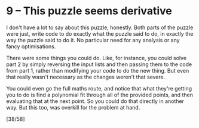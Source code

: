 # 9 &ndash; This puzzle seems derivative
I don't have a lot to say about this puzzle, honestly. Both parts of the puzzle were just, write code to do exactly what the puzzle said to do, in exactly the way the puzzle said to do it. No particular need for any analysis or any fancy optimisations.

There were some things you could do. Like, for instance, you could solve part 2 by simply reversing the input lists and then passing them to the code from part 1, rather than modifying your code to do the new thing. But even that really wasn't necessary as the changes weren't that severe.

You could even go the full maths route, and notice that what they're getting you to do is find a polynomial fit through all of the provided points, and then evaluating that at the next point. So you could do that directly in another way. But this too, was overkill for the problem at hand.

[38/58]

